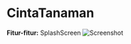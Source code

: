 # CintaTanaman

**Fitur-fitur:**
SplashScreen
![Screenshot](https://github.com/rizkynat/CintaTanaman/blob/master/screenshots/splashscreen.png)
